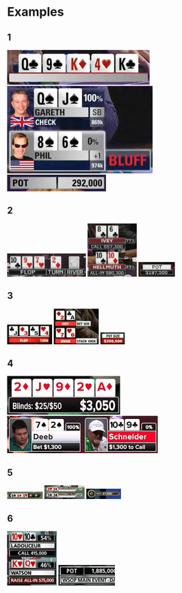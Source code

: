 # Examples

## 1

![Board (1)](Board_1.png "Board (1)")
![Players (1)](Players_1.png "Players (1)")
![Pot (1)](Pot_1.png "Pot (1)")

## 2

![Board (2)](Board_2.png "Board (2)")
![Players (2)](Players_2.png "Players (2)")
![Pot (2)](Pot_2.png "Pot (2)")

## 3

![Board (3)](Board_3.png "Board (3)")
![Players (3)](Players_3.png "Players (3)")
![Pot (3)](Pot_3.png "Pot (3)")

## 4

![Board (4)](Board_4.png "Board (4)")
![Players (4)](Players_4.png "Players (4)")

<!-- ![Pot (4)](Pot_4.png "Pot (4)") -->

## 5

![Board (5)](Board_5.png "Board (5)")
![Players (5)](Players_5.png "Players (5)")
![Pot (5)](Pot_5.png "Pot (5)")

## 6

<!-- ![Board (6)](Board_6.png "Board (6)") -->

![Players (6)](Players_6.png "Players (6)")
![Pot (6)](Pot_6.png "Pot (6)")
